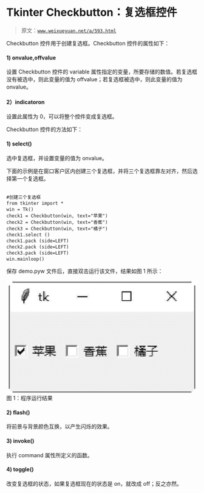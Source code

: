# Tkinter Checkbutton：复选框控件

> 原文：[`www.weixueyuan.net/a/593.html`](http://www.weixueyuan.net/a/593.html)

Checkbutton 控件用于创建复选框。Checkbutton 控件的属性如下：

#### 1) onvalue,offvalue

设置 Checkbutton 控件的 variable 属性指定的变量，所要存储的数值。若复选框没有被选中，则此变量的值为 offvalue；若复选框被选中，则此变量的值为 onvalue。

#### 2）indicatoron

设置此属性为 0，可以将整个控件变成复选框。

Checkbutton 控件的方法如下：

#### 1) select()

选中复选框，并设置变量的值为 onvalue。

下面的示例是在窗口客户区内创建三个复选框，并将三个复选框靠左对齐，然后选择第一个复选框。

```

#创建三个复选框
from tkinter import *
win = Tk()
check1 = Checkbutton(win, text="苹果")
check2 = Checkbutton(win, text="香蕉")
check3 = Checkbutton(win, text="橘子")
check1.select ()
check1.pack (side=LEFT)
check2.pack (side=LEFT)
check3.pack (side=LEFT)
win.mainloop()
```

保存 demo.pyw 文件后，直接双击运行该文件，结果如图 1 所示：

![程序运行结果](img/e14bce536a930b899c15d6a04827ac8a.png)
图 1：程序运行结果

#### 2) flash()

将前景与背景颜色互换，以产生闪烁的效果。

#### 3) invoke()

执行 command 属性所定义的函数。

#### 4) toggle()

改变复选框的状态，如果复选框现在的状态是 on，就改成 off；反之亦然。